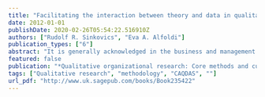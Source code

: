 ```yaml
---
title: "Facilitating the interaction between theory and data in qualitative research using CAQDAS"
date: 2012-01-01
publishDate: 2020-02-26T05:54:22.516910Z
authors: ["Rudolf R. Sinkovics", "Eva A. Alfoldi"]
publication_types: ["6"]
abstract: "It is generally acknowledged in the business and management literature that qualitative research tends to be ‘messy’. In contrast to the typical linear structure of the quantitative research task (find or develop a theory, gather empirical data, confirm or disconfirm the theory), qualitative findings often emerge through a complex process of gradual evolution, driven by the interaction between theory and data. This iterative, cyclical process can be considered a hallmark of qualitative research. It lies at the heart of terms such as evolution of perspective (Peshkin, 1985), zipping (Orton, 1997), systematic combining (Dubois & Gadde, 2002), cycles of deliberation (McGaughey, 2004, 2007) and the term we adopt in this chapter, progressive focusing (Parlett & Hamilton, 1972; Stake, 1981, 1995). Our aim is to demonstrate how such an inherently ‘messy’ process can be made more manageable and rigorous through the use of CAQDAS. We acknowledge potential dangers in the indiscriminate and overly mechanistic use of CAQDAS (Hesse-Biber, 1996; Marshall, 2001). However, drawing on the example of a research project carried out by one of the authors, we illustrate ways to use CAQDAS in fruitful way to make non-linear research processes more systematic and add to both flexibility and rigour (Sinkovics, Penz, & Ghauri, 2008)."
featured: false
publication: "*Qualitative organizational research: Core methods and current challenges*"
tags: ["Qualitative research", "methodology", "CAQDAS", ""]
url_pdf: "http://www.uk.sagepub.com/books/Book235422"
---
```


